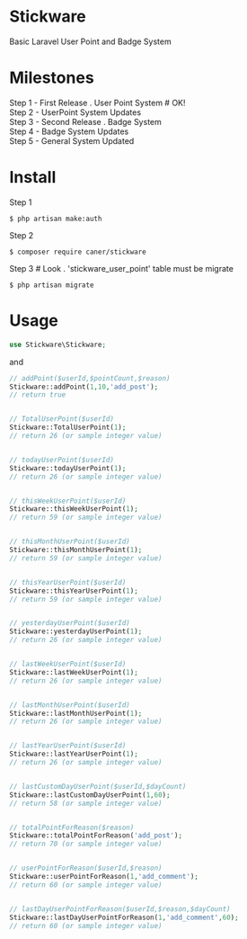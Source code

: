 # Stickware
Basic Laravel User Point and Badge System

# Milestones
Step 1 - First Release . User Point System # OK! <br>
Step 2 - UserPoint System Updates <br>
Step 3 - Second Release . Badge System <br>
Step 4 - Badge System Updates <br>
Step 5 - General System Updated <br>

# Install
Step 1
```
$ php artisan make:auth
```
Step 2
```
$ composer require caner/stickware
```
Step 3 # Look . 'stickware_user_point' table must be migrate
```
$ php artisan migrate
```

# Usage
```php
use Stickware\Stickware;
```

and


```php
// addPoint($userId,$pointCount,$reason)
Stickware::addPoint(1,10,'add_post');
// return true


// TotalUserPoint($userId)
Stickware::TotalUserPoint(1);
// return 26 (or sample integer value)


// todayUserPoint($userId)
Stickware::todayUserPoint(1);
// return 26 (or sample integer value)


// thisWeekUserPoint($userId)
Stickware::thisWeekUserPoint(1);
// return 59 (or sample integer value)


// thisMonthUserPoint($userId)
Stickware::thisMonthUserPoint(1);
// return 59 (or sample integer value)


// thisYearUserPoint($userId)
Stickware::thisYearUserPoint(1);
// return 59 (or sample integer value)


// yesterdayUserPoint($userId)
Stickware::yesterdayUserPoint(1);
// return 26 (or sample integer value)


// lastWeekUserPoint($userId)
Stickware::lastWeekUserPoint(1);
// return 26 (or sample integer value)


// lastMonthUserPoint($userId)
Stickware::lastMonthUserPoint(1);
// return 26 (or sample integer value)


// lastYearUserPoint($userId)
Stickware::lastYearUserPoint(1);
// return 26 (or sample integer value)


// lastCustomDayUserPoint($userId,$dayCount)
Stickware::lastCustomDayUserPoint(1,60);
// return 58 (or sample integer value)


// totalPointForReason($reason)
Stickware::totalPointForReason('add_post');
// return 70 (or sample integer value)


// userPointForReason($userId,$reason)
Stickware::userPointForReason(1,'add_comment');
// return 60 (or sample integer value)


// lastDayUserPointForReason($userId,$reason,$dayCount)
Stickware::lastDayUserPointForReason(1,'add_comment',60);
// return 60 (or sample integer value)
```
